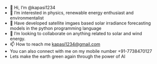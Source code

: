 - 👋 Hi, I’m @kapasi1234
- 👀 I’m interested in physics, renewable energy enthusiast and environmentalist
- 🌱 Have developed satellite imgaes based solar irradiance forecasting models in the python programming language
- 💞️ I’m looking to collaborate on anything related to solar and wind energy.
- 📫 How to reach me kapasi1234@gmail.com
- You can also connect with me on my mobile number +91-7738470127
- Lets make the earth green again through the power of AI
<!---
kapasi1234/kapasi1234 is a ✨ special ✨ repository because its `README.md` (this file) appears on your GitHub profile.
You can click the Preview link to take a look at your changes.
--->
